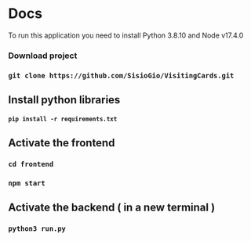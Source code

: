 # Docs

To run this application you need to install Python 3.8.10 and Node v17.4.0

### Download project

### `git clone https://github.com/SisioGio/VisitingCards.git`

## Install python libraries

#### `pip install -r requirements.txt`

## Activate the frontend

### `cd frontend`

### `npm start`

## Activate the backend ( in a new terminal )

### `python3 run.py`

